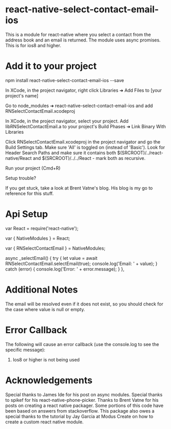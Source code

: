 # react-native-select-contact-email-ios

This is a module for react-native where you select a contact from the address book and an email is returned. The module uses async promises. This is for ios8 and higher.

# Add it to your project

npm install react-native-select-contact-email-ios --save

In XCode, in the project navigator, right click Libraries ➜ Add Files to [your project's name]

Go to node_modules ➜ react-native-select-contact-email-ios and add RNSelectContactEmail.xcodeproj

In XCode, in the project navigator, select your project. Add libRNSelectContactEmail.a to your project's Build Phases ➜ Link Binary With Libraries

Click RNSelectContactEmail.xcodeproj in the project navigator and go the Build Settings tab. Make sure 'All' is toggled on (instead of 'Basic'). Look for Header Search Paths and make sure it contains both $(SRCROOT)/../react-native/React and $(SRCROOT)/../../React - mark both as recursive.

Run your project (Cmd+R)

Setup trouble?

If you get stuck, take a look at Brent Vatne's blog. His blog is my go to reference for this stuff.

# Api Setup

var React = require('react-native');

var { NativeModules } = React;

var { RNSelectContactEmail } = NativeModules;

async _selectEmail() {
  try {
    let value = await RNSelectContactEmail.selectEmail(true);
    console.log('Email: ' + value);
  } catch (error) {
    console.log('Error: ' + error.message);
  }
},

# Additional Notes

The email will be resolved even if it does not exist, so you should check for the case where value is null or empty.

# Error Callback

The following will cause an error callback (use the console.log to see the specific message):

1) Ios8 or higher is not being used

# Acknowledgements

Special thanks to James Ide for his post on async modules. Special thanks to spikef for his react-native-phone-picker. Thanks to Brent Vatne for his posts on creating a react native packager. Some portions of this code have been based on answers from stackoverflow. This package also owes a special thanks to the tutorial by Jay Garcia at Modus Create on how to create a custom react native module.
